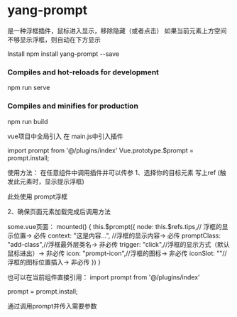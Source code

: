 # yang-prompt
是一种浮框插件，鼠标进入显示，移除隐藏（或者点击）
如果当前元素上方空间不够显示浮框，则自动在下方显示

Install
npm install yang-prompt --save

### Compiles and hot-reloads for development
npm run serve

### Compiles and minifies for production
npm run build

vue项目中全局引入
在 main.js中引入插件

import prompt from '@/plugins/index'
Vue.prototype.$prompt = prompt.install;

使用方法：
在任意组件中调用插件并可以传参
1、选择你的目标元素 写上ref (触发此元素时，显示提示浮框)

<span ref="tips">此处使用 prompt浮框</span>

2、确保页面元素加载完成后调用方法

some.vue页面：
mounted() {
    this.$prompt({
        node: this.$refs.tips,// 浮框的显示位置-> 必传
        context: "这是内容...", //浮框的显示内容-> 必传
        promptClass: "add-class",//浮框最外层类名-> 非必传
        trigger: "click",//浮框的显示方式（默认鼠标进出）-> 非必传
        icon: "prompt-icon",//浮框的图标-> 非必传
        iconSlot: "<em></em>"//浮框的图标位置插入-> 非必传
    })
}

也可以在当前组件直接引用：
import prompt from '@/plugins/index'

prompt = prompt.install;

通过调用prompt并传入需要参数





